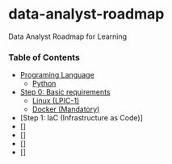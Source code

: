 # data-analyst-roadmap
Data Analyst Roadmap for Learning


### Table of Contents

- [Programing Language](#programing-language)
  - [Python](#Python)
- [Step 0: Basic requirements](#step-0-basic-requirements)
  - [Linux (LPIC-1)](#linux-lpic-1)
  - [Docker (Mandatory)](#docker-mandatory)
- [Step 1: IaC (Infrastructure as Code)]
- []
- []
- []
- []
 